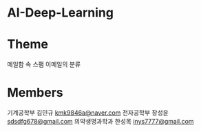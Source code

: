 # AI-Deep-Learning

# Theme
메일함 속 스팸 이메일의 분류

# Members
기계공학부 김민규 kmk9846a@naver.com
전자공학부 장성윤 sdsdfg678@gmail.com
의약생명과학과 한성목 inys7777@gmail.com

